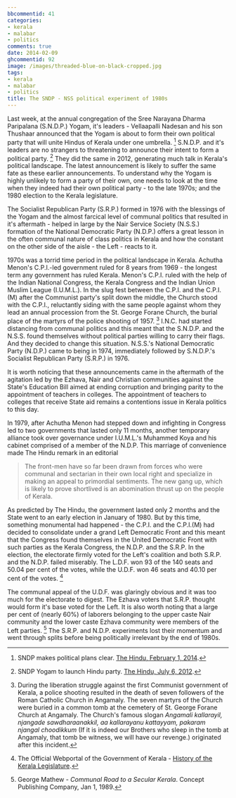 ```yaml
---
bbcommentid: 41
categories:
- kerala
- malabar
- politics
comments: true
date: 2014-02-09
ghcommentid: 92
image: /images/threaded-blue-on-black-cropped.jpg
tags:
- kerala
- malabar
- politics
title: The SNDP - NSS political experiment of 1980s
---
```


Last week, at the annual congregation of the Sree Narayana Dharma Paripalana (S.N.D.P.) Yogam, it's leaders - Vellaapalli Nadesan and his son Thushaar announced that the Yogam is about to form their own political party that will unite Hindus of Kerala under one umbrella. [^1] S.N.D.P. and it's leaders are no strangers to threatening to announce their intent to form a political party. [^2] They did the same in 2012, generating much talk in Kerala's political landscape. The latest announcement is likely to suffer the same fate as these earlier announcements. To understand why the Yogam is highly unlikely to form a party of their own, one needs to look at the time when they indeed had their own political party - to the late 1970s; and the 1980 election to the Kerala legislature.

The Socialist Republican Party (S.R.P.) formed in 1976 with the blessings of the Yogam and the almost farcical level of communal politics that resulted in it's aftermath - helped in large by the Nair Service Society (N.S.S.) formation of the National Democratic Party (N.D.P.) offers a great lesson in the often communal nature of class politics in Kerala and how the constant on the other side of the aisle - the Left - reacts to it.

1970s was a torrid time period in the political landscape in Kerala. Achutha Menon's C.P.I.-led government ruled for 8 years from 1969 - the longest term any government has ruled Kerala. Menon's C.P.I. ruled with the help of the Indian National Congress, the Kerala Congress and the Indian Union Muslim League (I.U.M.L.). In the slug fest between the C.P.I. and the C.P.I.(M) after the Communist party's split down the middle, the Church stood with the C.P.I., reluctantly siding with the same people against whom they lead an annual procession from the St. George Forane Church, the burial place of the martyrs of the police shooting of 1957. [^3] I.N.C. had started distancing from communal politics and this meant that the S.N.D.P. and the N.S.S. found themselves without political parties willing to carry their flags. And they decided to change this situation. N.S.S.'s National Democratic Party (N.D.P.) came to being in 1974, immediately followed by S.N.D.P.'s Socialist Republican Party (S.R.P.) in 1976.

It is worth noticing that these announcements came in the aftermath of the agitation led by the Ezhava, Nair and Christian communities against the State's Education Bill aimed at ending corruption and bringing parity to the appointment of teachers in colleges. The appointment of teachers to colleges that receive State aid remains a contentions issue in Kerala politics to this day.

In 1979, after Achutha Menon had stepped down and infighting in Congress led to two governments that lasted only 11 months, another temporary alliance took over governance under I.U.M.L.'s Muhammed Koya and his cabinet comprised of a member of the N.D.P. This marriage of convenience made The Hindu remark in an editorial

> The front-men have so far been drawn from forces who were communal and sectarian in their own local right and specialize in making an appeal to primordial sentiments. The new gang up, which is likely to prove shortlived is an abomination thrust up on the people of Kerala.

As predicted by The Hindu, the government lasted only 2 months and the State went to an early election in January of 1980. But by this time, something monumental had happened - the C.P.I. and the C.P.I.(M) had decided to consolidate under a grand Left Democratic Front and this meant that the Congress found themselves in the United Democratic Front with such parties as the Kerala Congress, the N.D.P. and the S.R.P. In the election, the electorate firmly voted for the Left's coalition and both S.R.P. and the N.D.P. failed miserably. The L.D.F. won 93 of the 140 seats and 50.04 per cent of the votes, while the U.D.F. won 46 seats and 40.10 per cent of the votes. [^4]

The communal appeal of the U.D.F. was glaringly obvious and it was too much for the electorate to digest. The Ezhava voters that S.R.P. thought would form it's base voted for the Left. It is also worth noting that a large per cent of (nearly 60%) of laborers belonging to the upper caste Nair community and the lower caste Ezhava community were members of the Left parties. [^5] The S.R.P. and N.D.P. experiments lost their momentum and went through splits before being politically irrelevant by the end of 1980s.

[^1]: SNDP makes political plans clear. [The Hindu, February 1, 2014](http://www.thehindu.com/news/national/kerala/sndp-makes-political-plans-clear/article5639766.ece).
[^2]: SNDP Yogam to launch Hindu party. [The Hindu, July 6, 2012](http://www.thehindu.com/todays-paper/tp-national/tp-kerala/sndp-yogam-to-launch-hindu-party/article3608451.ece).
[^3]: During the liberation struggle against the first Communist government of Kerala, a police shooting resulted in the death of seven followers of the Roman Catholic Church in Angamaly. The seven martyrs of the Church were buried in a common tomb at the cemetery of St. George Forane Church at Angamaly. The Church's famous slogan _Angamali kallarayil, njangade sawdharaanakkil, aa kallarayanu kattayyam, pakaram njangal choodikkum_ (If it is indeed our Brothers who sleep in the tomb at Angamaly, that tomb be witness, we will have our revenge.) originated after this incident.
[^4]: The Official Webportal of the Government of Kerala - [History of the Kerala Legislature](http://kerala.gov.in/index.php?option=com_content&view=article&id=3776:history-of-kerala-legislature).
[^5]: George Mathew - _Communal Road to a Secular Kerala_. Concept Publishing Company, Jan 1, 1989.